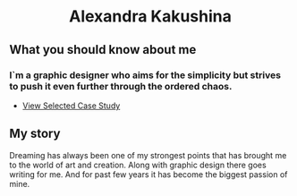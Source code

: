 <h1 align="center">Alexandra Kakushina</h1>

## What you should know about me
<h3 align="left">I`m a graphic designer who aims for the simplicity but strives to push it even further through the ordered chaos.</h3>

- [View Selected Case Study](case-study.md)

## My story
Dreaming has always been one of my strongest points that has brought me to the world of art and creation. Along with graphic design there goes writing for me. And for past few years it has become the biggest passion of mine.
